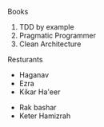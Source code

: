 Books
1. TDD by example
2. Pragmatic Programmer
3. Clean Architecture


Resturants
* Haganav
* Ezra
* Kikar Ha'eer
- Rak bashar
- Keter Hamizrah
